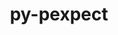 ---
title: "py-pexpect"
layout: cache
categories: [package, develop]
meta: {"compilers": ["gcc@11.1.0", "gcc@11.4.0", "gcc@9.4.0", "intel-oneapi-compilers@2024.2.1"], "num_specs": 40, "num_specs_by_stack": {"data-vis-sdk": 10, "e4s": 10, "e4s-neoverse-v2": 10, "e4s-neoverse_v1": 2, "e4s-oneapi": 6, "e4s-power": 2, "root": 40}, "oss": ["ubuntu20.04", "ubuntu22.04"], "platforms": ["linux"], "stacks": ["data-vis-sdk", "e4s", "e4s-neoverse-v2", "e4s-neoverse_v1", "e4s-oneapi", "e4s-power", "root"], "targets": ["neoverse_v1", "neoverse_v2", "ppc64le", "x86_64_v3"], "versions": ["4.9.0"]}
spec_details: [{"compiler": "gcc@11.4.0", "hash": "24mbyldtwec5commxnjvgpk554bgimid", "os": "ubuntu22.04", "platform": "linux", "size": "-", "stacks": ["e4s-neoverse-v2", "root"], "target": "neoverse_v2", "variants": ["build_system=python_pip"], "versions": ["4.9.0"]}, {"compiler": "gcc@11.1.0", "hash": "2m5zrxadlu67ooji2jrjo2lfihr2yoqb", "os": "ubuntu20.04", "platform": "linux", "size": "-", "stacks": ["data-vis-sdk", "root"], "target": "x86_64_v3", "variants": ["build_system=python_pip"], "versions": ["4.9.0"]}, {"compiler": "gcc@11.4.0", "hash": "2y6owctiygrk57sypmvalcwbs6yc3tad", "os": "ubuntu22.04", "platform": "linux", "size": "-", "stacks": ["e4s-neoverse_v1", "root"], "target": "neoverse_v1", "variants": ["build_system=python_pip"], "versions": ["4.9.0"]}, {"compiler": "gcc@11.1.0", "hash": "3ih5wwhb7vk7ui5auiiads656ad2aqdr", "os": "ubuntu20.04", "platform": "linux", "size": "-", "stacks": ["data-vis-sdk", "root"], "target": "x86_64_v3", "variants": ["build_system=python_pip"], "versions": ["4.9.0"]}, {"compiler": "gcc@11.4.0", "hash": "4absqg24v3mbsnag4g5nm2w2luzset44", "os": "ubuntu22.04", "platform": "linux", "size": "-", "stacks": ["e4s", "root"], "target": "x86_64_v3", "variants": ["build_system=python_pip"], "versions": ["4.9.0"]}, {"compiler": "gcc@11.4.0", "hash": "4dlz4a4sjnwrxmyamjkrgrkacgr2sarj", "os": "ubuntu22.04", "platform": "linux", "size": "-", "stacks": ["e4s", "root"], "target": "x86_64_v3", "variants": ["build_system=python_pip"], "versions": ["4.9.0"]}, {"compiler": "gcc@11.1.0", "hash": "56tozzhcev2c34kpppetlakaknwmje2z", "os": "ubuntu20.04", "platform": "linux", "size": "-", "stacks": ["data-vis-sdk", "root"], "target": "x86_64_v3", "variants": ["build_system=python_pip"], "versions": ["4.9.0"]}, {"compiler": "gcc@11.1.0", "hash": "5xcgsjjwn4k2utikp6v3kpbiag5edwr3", "os": "ubuntu20.04", "platform": "linux", "size": "-", "stacks": ["data-vis-sdk", "root"], "target": "x86_64_v3", "variants": ["build_system=python_pip"], "versions": ["4.9.0"]}, {"compiler": "intel-oneapi-compilers@2024.2.1", "hash": "634ktgfitnc4czjbak75gma46fmrh7qe", "os": "ubuntu22.04", "platform": "linux", "size": "-", "stacks": ["e4s-oneapi", "root"], "target": "x86_64_v3", "variants": ["build_system=python_pip"], "versions": ["4.9.0"]}, {"compiler": "intel-oneapi-compilers@2024.2.1", "hash": "65sev3up3zf7gh3a2gb5vynyz2rzoqun", "os": "ubuntu22.04", "platform": "linux", "size": "-", "stacks": ["e4s-oneapi", "root"], "target": "x86_64_v3", "variants": ["build_system=python_pip"], "versions": ["4.9.0"]}, {"compiler": "gcc@11.4.0", "hash": "6a7a5ty2r7mhki6zbs7r367ba3f6hpvn", "os": "ubuntu22.04", "platform": "linux", "size": "-", "stacks": ["e4s-neoverse-v2", "root"], "target": "neoverse_v2", "variants": ["build_system=python_pip"], "versions": ["4.9.0"]}, {"compiler": "gcc@11.1.0", "hash": "7crht2lnixiclqa6uauvzhmq3ckjjwrb", "os": "ubuntu20.04", "platform": "linux", "size": "-", "stacks": ["data-vis-sdk", "root"], "target": "x86_64_v3", "variants": ["build_system=python_pip"], "versions": ["4.9.0"]}, {"compiler": "gcc@11.4.0", "hash": "a6hn5xyx52iqj7y5vi65be2togcp3puy", "os": "ubuntu22.04", "platform": "linux", "size": "-", "stacks": ["e4s-neoverse-v2", "root"], "target": "neoverse_v2", "variants": ["build_system=python_pip"], "versions": ["4.9.0"]}, {"compiler": "gcc@11.4.0", "hash": "bmwz4nrxkt74hs6zv74hmrt4352jc4qs", "os": "ubuntu22.04", "platform": "linux", "size": "-", "stacks": ["e4s", "root"], "target": "x86_64_v3", "variants": ["build_system=python_pip"], "versions": ["4.9.0"]}, {"compiler": "gcc@11.4.0", "hash": "but6gr7enpivepkdfz2xogyraw6bnnko", "os": "ubuntu22.04", "platform": "linux", "size": "-", "stacks": ["e4s-neoverse-v2", "root"], "target": "neoverse_v2", "variants": ["build_system=python_pip"], "versions": ["4.9.0"]}, {"compiler": "gcc@11.4.0", "hash": "c2llbyceokmab3u3wecjtjejkp2pzkzu", "os": "ubuntu22.04", "platform": "linux", "size": "-", "stacks": ["e4s-neoverse-v2", "root"], "target": "neoverse_v2", "variants": ["build_system=python_pip"], "versions": ["4.9.0"]}, {"compiler": "intel-oneapi-compilers@2024.2.1", "hash": "citfdvxcnkb2mlihkciz5xnij2mb4kuy", "os": "ubuntu22.04", "platform": "linux", "size": "-", "stacks": ["e4s-oneapi", "root"], "target": "x86_64_v3", "variants": ["build_system=python_pip"], "versions": ["4.9.0"]}, {"compiler": "gcc@11.4.0", "hash": "ckq6j7rpyq76gvqvzuepadfhu7azr5a7", "os": "ubuntu22.04", "platform": "linux", "size": "-", "stacks": ["e4s-neoverse_v1", "root"], "target": "neoverse_v1", "variants": ["build_system=python_pip"], "versions": ["4.9.0"]}, {"compiler": "gcc@11.4.0", "hash": "dkcein3fwf4agbkbf54boggud64peuoe", "os": "ubuntu22.04", "platform": "linux", "size": "-", "stacks": ["e4s-neoverse-v2", "root"], "target": "neoverse_v2", "variants": ["build_system=python_pip"], "versions": ["4.9.0"]}, {"compiler": "gcc@11.1.0", "hash": "g3c3k4bahi6n46rcgyvxyn5vf72t527f", "os": "ubuntu20.04", "platform": "linux", "size": "-", "stacks": ["data-vis-sdk", "root"], "target": "x86_64_v3", "variants": ["build_system=python_pip"], "versions": ["4.9.0"]}, {"compiler": "gcc@11.4.0", "hash": "gencs3f5li7ce3yo2dy5c7pt7ttpnsdu", "os": "ubuntu22.04", "platform": "linux", "size": "-", "stacks": ["e4s-neoverse-v2", "root"], "target": "neoverse_v2", "variants": ["build_system=python_pip"], "versions": ["4.9.0"]}, {"compiler": "intel-oneapi-compilers@2024.2.1", "hash": "ggdcmkzhaexdk6igbvj5e3lo76xvqtut", "os": "ubuntu22.04", "platform": "linux", "size": "-", "stacks": ["e4s-oneapi", "root"], "target": "x86_64_v3", "variants": ["build_system=python_pip"], "versions": ["4.9.0"]}, {"compiler": "gcc@9.4.0", "hash": "harydjwhrtxz7chu4hq2smnv57si57fz", "os": "ubuntu20.04", "platform": "linux", "size": "-", "stacks": ["e4s-power", "root"], "target": "ppc64le", "variants": ["build_system=python_pip"], "versions": ["4.9.0"]}, {"compiler": "gcc@11.1.0", "hash": "ihdkrcoqmull4drt2viow4auyfypb6nk", "os": "ubuntu20.04", "platform": "linux", "size": "-", "stacks": ["data-vis-sdk", "root"], "target": "x86_64_v3", "variants": ["build_system=python_pip"], "versions": ["4.9.0"]}, {"compiler": "gcc@11.4.0", "hash": "lsooydoj2gjecsviqedrvclk2jyvdw7y", "os": "ubuntu22.04", "platform": "linux", "size": "-", "stacks": ["e4s", "root"], "target": "x86_64_v3", "variants": ["build_system=python_pip"], "versions": ["4.9.0"]}, {"compiler": "gcc@11.4.0", "hash": "m2hukxrxblnhvvqhjislauu5rkjibkiw", "os": "ubuntu22.04", "platform": "linux", "size": "-", "stacks": ["e4s", "root"], "target": "x86_64_v3", "variants": ["build_system=python_pip"], "versions": ["4.9.0"]}, {"compiler": "gcc@11.4.0", "hash": "nqviwztyjrtksoujvotoap4m6u7rypjj", "os": "ubuntu22.04", "platform": "linux", "size": "-", "stacks": ["e4s", "root"], "target": "x86_64_v3", "variants": ["build_system=python_pip"], "versions": ["4.9.0"]}, {"compiler": "gcc@11.4.0", "hash": "ode5vws6e34kdpq232oj3qfju3a3zdeb", "os": "ubuntu22.04", "platform": "linux", "size": "-", "stacks": ["e4s-neoverse-v2", "root"], "target": "neoverse_v2", "variants": ["build_system=python_pip"], "versions": ["4.9.0"]}, {"compiler": "gcc@11.4.0", "hash": "r3wqd4zq6gwgqe62vy5nyiriuye4k7gk", "os": "ubuntu22.04", "platform": "linux", "size": "-", "stacks": ["e4s-neoverse-v2", "root"], "target": "neoverse_v2", "variants": ["build_system=python_pip"], "versions": ["4.9.0"]}, {"compiler": "gcc@11.4.0", "hash": "rn5wknlkrtxrc5shjckbu33t4jr2jy7n", "os": "ubuntu22.04", "platform": "linux", "size": "-", "stacks": ["e4s", "root"], "target": "x86_64_v3", "variants": ["build_system=python_pip"], "versions": ["4.9.0"]}, {"compiler": "gcc@11.4.0", "hash": "s54u4apgwv7mfyg3z6rynl3tqzt6k33f", "os": "ubuntu22.04", "platform": "linux", "size": "-", "stacks": ["e4s", "root"], "target": "x86_64_v3", "variants": ["build_system=python_pip"], "versions": ["4.9.0"]}, {"compiler": "gcc@11.4.0", "hash": "sdo4wqugj334llm44ev6expsjflt2lks", "os": "ubuntu22.04", "platform": "linux", "size": "-", "stacks": ["e4s-neoverse-v2", "root"], "target": "neoverse_v2", "variants": ["build_system=python_pip"], "versions": ["4.9.0"]}, {"compiler": "gcc@11.4.0", "hash": "ubrn3nv3zpoabnatctksp6fohat5awz7", "os": "ubuntu22.04", "platform": "linux", "size": "-", "stacks": ["e4s", "root"], "target": "x86_64_v3", "variants": ["build_system=python_pip"], "versions": ["4.9.0"]}, {"compiler": "gcc@9.4.0", "hash": "ui5f55c5fdnasurdfuvf4xjsxrxlsfnh", "os": "ubuntu20.04", "platform": "linux", "size": "-", "stacks": ["e4s-power", "root"], "target": "ppc64le", "variants": ["build_system=python_pip"], "versions": ["4.9.0"]}, {"compiler": "intel-oneapi-compilers@2024.2.1", "hash": "v2txdo54zj7lcfk5udvrmfbbx5asq7g5", "os": "ubuntu22.04", "platform": "linux", "size": "-", "stacks": ["e4s-oneapi", "root"], "target": "x86_64_v3", "variants": ["build_system=python_pip"], "versions": ["4.9.0"]}, {"compiler": "gcc@11.1.0", "hash": "v6mk7aupft3vwpf5dept5zyt6jwp6xxf", "os": "ubuntu20.04", "platform": "linux", "size": "-", "stacks": ["data-vis-sdk", "root"], "target": "x86_64_v3", "variants": ["build_system=python_pip"], "versions": ["4.9.0"]}, {"compiler": "gcc@11.4.0", "hash": "vhkxtdtodsblhxihygetmcmjikjpdt3o", "os": "ubuntu22.04", "platform": "linux", "size": "-", "stacks": ["e4s", "root"], "target": "x86_64_v3", "variants": ["build_system=python_pip"], "versions": ["4.9.0"]}, {"compiler": "intel-oneapi-compilers@2024.2.1", "hash": "vznaigjspzcpwquu57bf54zlm7wjqgsb", "os": "ubuntu22.04", "platform": "linux", "size": "-", "stacks": ["e4s-oneapi", "root"], "target": "x86_64_v3", "variants": ["build_system=python_pip"], "versions": ["4.9.0"]}, {"compiler": "gcc@11.1.0", "hash": "yvjf5i4apzauvg65frvutgnpgw6gd6gw", "os": "ubuntu20.04", "platform": "linux", "size": "-", "stacks": ["data-vis-sdk", "root"], "target": "x86_64_v3", "variants": ["build_system=python_pip"], "versions": ["4.9.0"]}, {"compiler": "gcc@11.1.0", "hash": "zr7fqyron2rgbai3h7kcodoveuywflbs", "os": "ubuntu20.04", "platform": "linux", "size": "-", "stacks": ["data-vis-sdk", "root"], "target": "x86_64_v3", "variants": ["build_system=python_pip"], "versions": ["4.9.0"]}]
---